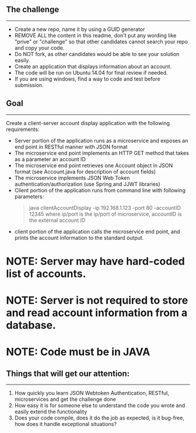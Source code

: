 ## The challenge
---
* Create a new repo, name it by using a GUID generator
* REMOVE ALL the content in this readme, don't put any wording like "prive" or "challenge" so that other candidates cannot search your repo and copy your code.
* Do NOT fork, as other candidates would be able to see your solution easily.
* Create an application that displays information about an account.
* The code will be run on Ubuntu 14.04 for final review if needed.
* If you are using windows, find a way to code and test before submission.


## Goal
---
Create a client-server account display application with the following requirements:
* Server portion of the application runs as a microservice and exposes an end point in RESTful manner with JSON format
* The microservice end point implements an HTTP GET method that takes as a parameter an account ID
* The microservice end point retrieves one Account object in JSON format (see Account.java for description of account fields)
* The microservice implements JSON Web Token authentication/authorization (use Spring and JJWT libraries)
* Client portion of the application runs from command line with following parameters:
  > java clientAccountDisplay -ip 192.168.1.123 -port 80 -accountID 12345
  where ip/port is the ip/port of microservice, accountID is the external account ID
* client portion of the application calls the microservice end point, and prints the account information to the standard output.

# NOTE: Server may have hard-coded list of accounts. 
# NOTE: Server is not required to store and read account information from a database.
# NOTE: Code must be in JAVA

## Things that will get our attention:
---
1. How quickly you learn JSON Webtoken Authentication, RESTful, microservices and get the challenge done
2. How easy it is for someone else to understand the code you wrote and easily extend the functionality
3. Does your code compile, does it do the job as expected, is it bug-free, how does it handle exceptional situations?
